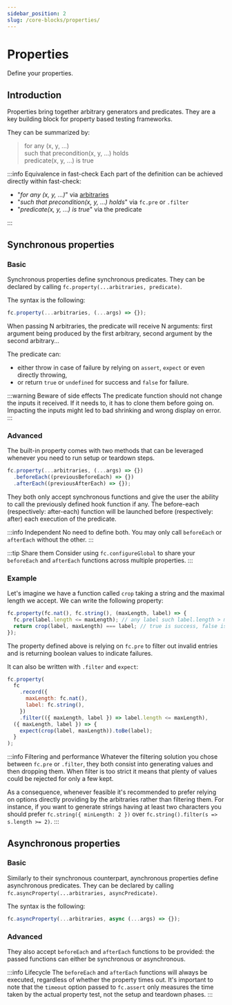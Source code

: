 ```yaml
---
sidebar_position: 2
slug: /core-blocks/properties/
---
```


# Properties

Define your properties.

## Introduction

Properties bring together arbitrary generators and predicates. They are a key building block for property based testing frameworks.

They can be summarized by:

> for any (x, y, ...)  
> such that precondition(x, y, ...) holds  
> predicate(x, y, ...) is true

:::info Equivalence in fast-check
Each part of the definition can be achieved directly within fast-check:

- "_for any (x, y, ...)_" via [arbitraries](/docs/category/arbitraries/)
- "_such that precondition(x, y, ...) holds_" via `fc.pre` or `.filter`
- "_predicate(x, y, ...) is true_" via the predicate

:::

## Synchronous properties

### Basic

Synchronous properties define synchronous predicates. They can be declared by calling `fc.property(...arbitraries, predicate)`.

The syntax is the following:

```js
fc.property(...arbitraries, (...args) => {});
```

When passing N arbitraries, the predicate will receive N arguments: first argument being produced by the first arbitrary, second argument by the second arbitrary...

The predicate can:

- either throw in case of failure by relying on `assert`, `expect` or even directly throwing,
- or return `true` or `undefined` for success and `false` for failure.

:::warning Beware of side effects
The predicate function should not change the inputs it received. If it needs to, it has to clone them before going on. Impacting the inputs might led to bad shrinking and wrong display on error.
:::

### Advanced

The built-in property comes with two methods that can be leveraged whenever you need to run setup or teardown steps.

```js
fc.property(...arbitraries, (...args) => {})
  .beforeEach((previousBeforeEach) => {})
  .afterEach((previousAfterEach) => {});
```

They both only accept synchronous functions and give the user the ability to call the previously defined hook function if any. The before-each (respectively: after-each) function will be launched before (respectively: after) each execution of the predicate.

:::info Independent
No need to define both. You may only call `beforeEach` or `afterEach` without the other.
:::

:::tip Share them
Consider using `fc.configureGlobal` to share your `beforeEach` and `afterEach` functions across multiple properties.
:::

### Example

Let's imagine we have a function called `crop` taking a string and the maximal length we accept. We can write the following property:

```js
fc.property(fc.nat(), fc.string(), (maxLength, label) => {
  fc.pre(label.length <= maxLength); // any label such label.length > maxLength, will be dropped
  return crop(label, maxLength) === label; // true is success, false is failure
});
```

The property defined above is relying on `fc.pre` to filter out invalid entries and is returning boolean values to indicate failures.

It can also be written with `.filter` and `expect`:

```js
fc.property(
  fc
    .record({
      maxLength: fc.nat(),
      label: fc.string(),
    })
    .filter(({ maxLength, label }) => label.length <= maxLength),
  ({ maxLength, label }) => {
    expect(crop(label, maxLength)).toBe(label);
  }
);
```

:::info Filtering and performance
Whatever the filtering solution you chose between `fc.pre` or `.filter`, they both consist into generating values and then dropping them. When filter is too strict it means that plenty of values could be rejected for only a few kept.

As a consequence, whenever feasible it's recommended to prefer relying on options directly providing by the arbitraries rather than filtering them. For instance, if you want to generate strings having at least two characters you should prefer `fc.string({ minLength: 2 })` over `fc.string().filter(s => s.length >= 2)`.
:::

## Asynchronous properties

### Basic

Similarly to their synchronous counterpart, aynchronous properties define asynchronous predicates. They can be declared by calling `fc.asyncProperty(...arbitraries, asyncPredicate)`.

The syntax is the following:

```js
fc.asyncProperty(...arbitraries, async (...args) => {});
```

### Advanced

They also accept `beforeEach` and `afterEach` functions to be provided: the passed functions can either be synchronous or asynchronous.

:::info Lifecycle
The `beforeEach` and `afterEach` functions will always be executed, regardless of whether the property times out. It's important to note that the `timeout` option passed to `fc.assert` only measures the time taken by the actual property test, not the setup and teardown phases.
:::
